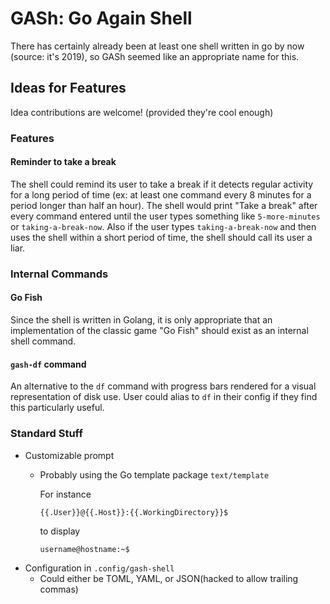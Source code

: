 # GASh: Go Again Shell
There has certainly already been at least one shell written in go by now
(source: it's 2019), so GASh seemed like an appropriate name for this.

## Ideas for Features

Idea contributions are welcome! (provided they're cool enough)

### Features

#### Reminder to take a break
The shell could remind its user to take a break if it detects regular
activity for a long period of time (ex: at least one command every 8 minutes
for a period longer than half an hour). The shell would print "Take a break"
after every command entered until the user types something like
`5-more-minutes` or `taking-a-break-now`. Also if the user types
`taking-a-break-now` and then uses the shell within a short period of time,
the shell should call its user a liar.

### Internal Commands

#### Go Fish
Since the shell is written in Golang, it is only appropriate that an
implementation of the classic game "Go Fish" should exist as an internal
shell command.

#### `gash-df` command
An alternative to the `df` command with progress bars rendered for a visual
representation of disk use. User could alias to `df` in their config if they
find this particularly useful.

### Standard Stuff

- Customizable prompt
  - Probably using the Go template package `text/template`

    For instance
    ```
    {{.User}}@{{.Host}}:{{.WorkingDirectory}}$
    ```
    to display
    ```
    username@hostname:~$
    ```
- Configuration in `.config/gash-shell`
  - Could either be TOML, YAML, or JSON(hacked to allow trailing commas)
